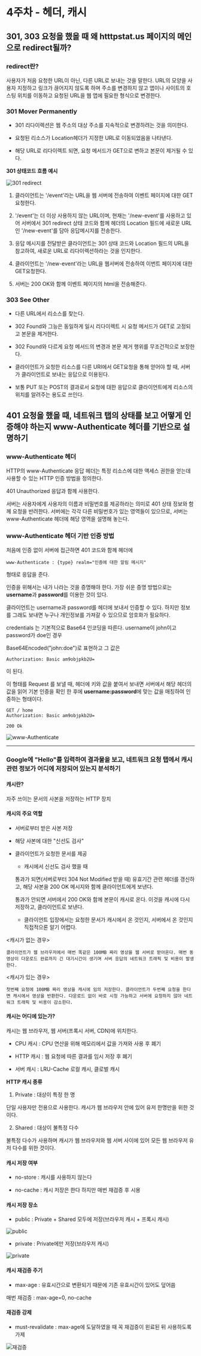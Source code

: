# 4주차 - 헤더, 캐시

## 301, 303 요청을 했을 때 왜 htttpstat.us 페이지의 메인으로 redirect될까?

### redirect란?

사용자가 처음 요청한 URL이 아닌, 다른 URL로 보내는 것을 말한다. URL의 모양을 사용자 지정하고 링크가 끊어지지 않도록 하며 주소를 변경하지 않고 앱이나 사이트의 호스팅 위치를 이동하고 요청된 URL을 웹 앱에 필요한 형식으로 변경한다.

### 301 Mover Permanently

* 301 리다이렉션은 웹 주소의 대상 주소를 지속적으로 변경하려는 것을 의미한다.

* 요청된 리소스가 Location헤더가 지정한 URL로 이동되었음을 나타낸다. 

* 해당 URL로 리다이렉트 되면, 요청 메서드가 GET으로 변하고 본문이 제거될 수 있다.


**301 상태코드 흐름 예시**

![301 redirect](https://github.com/Juyoung03/2024-1-Web-Study/assets/161465764/9737aa17-5e00-45df-8d4c-38946f50fc96)

1. 클라이언트는 '/event'라는 URL을 웹 서버에 전송하여 이벤트 페이지에 대한 GET요청한다.

2. '/event'는 더 이상 사용하지 않는 URL이며, 현재는 '/new-event'를 사용하고 있어 서버에서 301 redirect 상태 코드와 함께 헤더의 Location 필드에 새로운 URL인 '/new-event'를 담아 응답메시지를 전송한다.

3. 응답 메시지를 전달받은 클라이언트는 301 상태 코드와 Location 필드의 URL을 참고하여, 새로운 URL로 리다이렉션하라는 것을 인지한다.

4. 클라이언트는 '/new-event'라는 URL을 웹서버에 전송하여 이번트 페이지에 대한 GET요청한다.

5. 서버는 200 OK와 함께 이벤트 페이지의 html을 전송해준다.


### 303 See Other

* 다른 URL에서 리소스를 찾는다.

* 302 Found와 그능은 동일하게 일시 리다이렉트 시 요청 메서드가 GET로 고정되고 본문을 제거한다.

* 302 Found와 다르게 요청 메서드의 변경과 본문 제거 행위를 무조건적으로 보장한다.

* 클라이언트가 요청한 리소스를 다른 URI에서 GET요청을 통해 얻어야 할 때, 서버가 클라이언트로 보내는 응답으로 이용된다.

* 보통 PUT 또는 POST의 결과로서 요청에 대한 응답으로 클라이언트에게 리소스의 위치를 알려주는 용도로 쓰인다.

## 401 요청을 했을 때, 네트워크 탭의 상태를 보고 어떻게 인증해야 하는지 www-Authenticate 헤더를 기반으로 설명하기

### www-Authenticate 헤더

HTTP의 www-Authenticate 응답 헤더는 특정 리소스에 대한 액세스 권한을 얻는데 사용할 수 있는 HTTP 인증 방법을 정의한다.

401 Unauthorized 응답과 함께 사용한다.

서버는 사용자에게 사용자의 이름과 비밀번호를 제공하라는 의미로 401 상태 정보와 함께 요청을 반려한다. 서버에는 각각 다른 비밀번호가 있는 영역들이 있으므로, 서버는 www-Authenticate 헤더에 해당 영역을 설명해 놓는다.

### www-Authenticate 헤더 기반 인증 방법

처음에 인증 없이 서버에 접근하면 401 코드와 함께 헤더에 

    www-Authenticate : {type} realm="인증에 대한 알림 메시지" 
형태로 응답을 준다.

인증을 위해서는 내가 나라는 것을 증명해야 한다. 가장 쉬운 증명 방법으로는 **username**과 **password**를 이용한 것이 있다.

클라이언트는 username과 password를 헤더에 보내서 인증할 수 있다. 하지만 정보를 그래도 보내면 누구나 개인정보를 가져갈 수 있으므로 암호화가 필요하다.

credentials 는 기본적으로 Base64 인코딩을 따른다. username이 john이고 password가 doe인 경우

Base64Encoded("john:doe")로 표현하고 그 값은

    Authorization: Basic am9objpkb2U=
이 된다.

이 형태를 Request 를 보낼 때, 헤더에 키와 값을 붙여서 보내면 서버에서 해당 헤더의 값을 읽어 기본 인증을 확인 한 후에 **username:password**에 맞는 값을 매칭하여 인증하는 형태이다.

    GET / home
    Authorization: Basic am9objpkb2U=

    200 Ok

![www-Authenticate](https://img1.daumcdn.net/thumb/R1280x0/?scode=mtistory2&fname=https%3A%2F%2Fblog.kakaocdn.net%2Fdn%2FC46Sk%2FbtscJrZO9ap%2FPviPiZSj1MUtcFKYEXLvsk%2Fimg.png)

---

### Google에 "Hello"를 입력하여 결과물을 보고, 네트워크 요청 탭에서 캐시 관련 정보가 어디에 저장되어 있는지 분석하기

#### 캐시란? 

자주 쓰이는 문서의 사본을 저장하는 HTTP 장치

#### 캐시의 주요 역할

* 서버로부터 받은 사본 저장

* 해당 사본에 대한 "신선도 검사"

* 클라이언트가 요청한 문서를 제공

    - 캐시에서 신선도 검사 했을 때

    통과가 되면(서버로부터 304 Not Modified 받을 때) 유효기간 관련 헤더를 갱신하고, 해당 사본을 200 OK 메시지와 함께 클라이언트에게 보낸다.

    통과가 안되면 서버에서 200 OK와 함께 본문이 캐시로 온다. 이것을 캐시에 다시 저장하고, 클라이언트로 보낸다.

    - 클라이언트 입장에서는 요청한 문서가 캐시에서 온 것인지, 서버에서 온 것인지 직접적으론 알기 어렵다.


<캐시가 없는 경우>

    클라이언트가 웹 브라우저에서 매번 똑같은 100MB 짜리 영상을 웹 서버로 받아온다. 매번 동영상이 다운로드 완료까지 긴 대기시간이 생기며 서버 응답의 네트워크 트래픽 및 비용이 발생한다.

<캐시가 있는 경우>

    첫번째 요청에 100MB 짜리 영상을 캐시에 임의 저장한다. 클라이언트가 두번째 요청을 한다면 캐시에서 영상을 반환한다. 다운로드 없이 바로 시청 가능하고 서버에 요청하지 않아 네트워크 트래픽 및 비용이 감소한다.

#### 캐시는 어디에 있는가?

캐시는 웹 브라우저, 웹 서버(프록시 서버, CDN)에 위치한다.

* CPU 캐시 : CPU 연산을 위해 메모리에서 값을 가져와 사용 후 폐기

* HTTP 캐시 : 웹 요청에 따른 결과를 임시 저장 후 폐기

* 서버 캐시 :  LRU-Cache 로컬 캐시, 클로벌 캐시

**HTTP 캐시 종류**

1. Private : 대상이 특정 한 명

단일 사용자만 전용으로 사용한다. 캐시가 웹 브라우저 안에 있어 유저 한명만을 위한 것이다. 

2. Shared : 대상이 불특정 다수

불특정 다수가 사용하며 캐시가 웹 브라우저와 웹 서버 사이에 있어 모든 웹 브라우저 유저 다수를 위한 것이다.

#### 캐시 저장 여부

* no-store : 캐시를 사용하지 않는다

* no-cache : 캐시 저장은 한다 하지만 매번 재검증 후 시용

#### 캐시 저장 장소

* public : Private + Shared 모두에 저장(브라우저 캐시 + 프록시 캐시)

![public](https://github.com/Juyoung03/2024-1-Web-Study/assets/161465764/b94700e3-e626-4b38-af83-90a4194fab58)

* private : Private에만 저장(브라우저 캐시)

![private](https://github.com/Juyoung03/2024-1-Web-Study/assets/161465764/156c3728-9c1d-4d57-aff5-d3cd104b5973)

#### 캐시 재검증 주기

* max-age : 유효시간으로 변환되기 때문에 기존 유효시간이 있어도 덮어씀

매번 재검증 : max-age=0, no-cache

#### 재검증 강제

* must-revalidate : max-age에 도달하였을 때 꼭 재검증이 왼료된 뒤 사용하도록 가제

![재검증](https://github.com/Juyoung03/2024-1-Web-Study/assets/161465764/af11c1bd-4010-45ed-9f2d-5b4bccaa78e3)